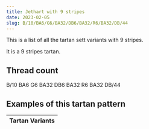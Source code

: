 ```yaml
---
title: Jethart with 9 stripes
date: 2023-02-05
slug: B/10/BA6/G6/BA32/DB6/BA32/R6/BA32/DB/44
---
```

This is a list of all the tartan sett variants with 9 stripes.

It is a 9 stripes tartan.


## Thread count
B/10 BA6 G6 BA32 DB6 BA32 R6 BA32 DB/44

## Examples of this tartan pattern

| Tartan Variants |
|---------------|
